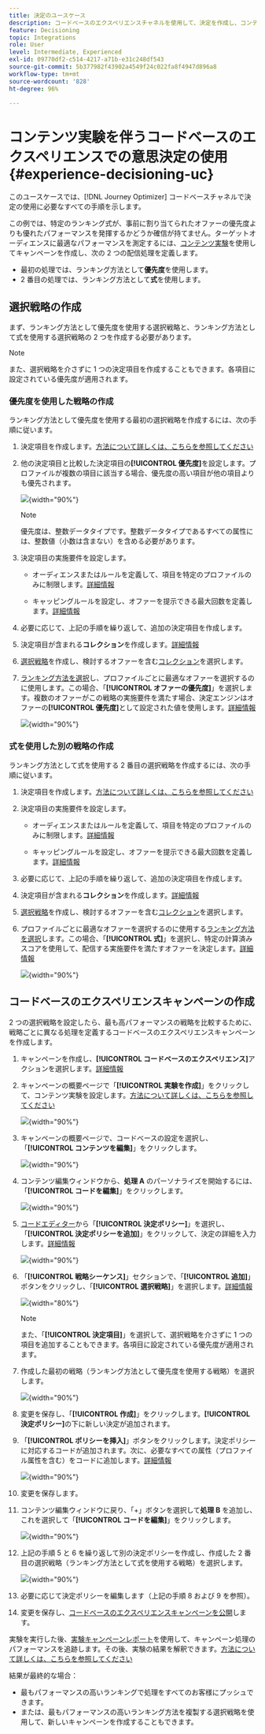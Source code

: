 ```yaml
---
title: 決定のユースケース
description: コードベースのエクスペリエンスチャネルを使用して、決定を作成し、コンテンツ実験で使用する方法を説明します
feature: Decisioning
topic: Integrations
role: User
level: Intermediate, Experienced
exl-id: 09770df2-c514-4217-a71b-e31c248df543
source-git-commit: 5b377982f43902a4549f24c022fa8f4947d896a8
workflow-type: tm+mt
source-wordcount: '828'
ht-degree: 96%

---
```


# コンテンツ実験を伴うコードベースのエクスペリエンスでの意思決定の使用 {#experience-decisioning-uc}

このユースケースでは、[!DNL Journey Optimizer] コードベースチャネルで決定の使用に必要なすべての手順を示します。

この例では、特定のランキング式が、事前に割り当てられたオファーの優先度よりも優れたパフォーマンスを発揮するかどうか確信が持てません。ターゲットオーディエンスに最適なパフォーマンスを測定するには、[コンテンツ実験](../content-management/content-experiment.md)を使用してキャンペーンを作成し、次の 2 つの配信処理を定義します。

* 最初の処理では、ランキング方法として&#x200B;**優先度**&#x200B;を使用します。
* 2 番目の処理では、ランキング方法として&#x200B;**式**&#x200B;を使用します。

## 選択戦略の作成

まず、ランキング方法として優先度を使用する選択戦略と、ランキング方法として式を使用する選択戦略の 2 つを作成する必要があります。

>[!NOTE]
>
>また、選択戦略を介さずに 1 つの決定項目を作成することもできます。各項目に設定されている優先度が適用されます。

### 優先度を使用した戦略の作成

ランキング方法として優先度を使用する最初の選択戦略を作成するには、次の手順に従います。

1. 決定項目を作成します。[方法について詳しくは、こちらを参照してください](items.md)

1. 他の決定項目と比較した決定項目の&#x200B;**[!UICONTROL 優先度]**&#x200B;を設定します。プロファイルが複数の項目に該当する場合、優先度の高い項目が他の項目よりも優先されます。

   ![](assets/exd-uc-item-priority.png){width="90%"}

   >[!NOTE]
   >
   >優先度は、整数データタイプです。整数データタイプであるすべての属性には、整数値（小数は含まない）を含める必要があります。

1. 決定項目の実施要件を設定します。

   * オーディエンスまたはルールを定義して、項目を特定のプロファイルのみに制限します。[詳細情報](items.md#eligibility)

   * キャッピングルールを設定し、オファーを提示できる最大回数を定義します。[詳細情報](items.md#capping)

1. 必要に応じて、上記の手順を繰り返して、追加の決定項目を作成します。

1. 決定項目が含まれる&#x200B;**コレクション**&#x200B;を作成します。[詳細情報](collections.md)

1. [選択戦略](selection-strategies.md#create-selection-strategy)を作成し、検討するオファーを含む[コレクション](collections.md)を選択します。

1. [ランキング方法を選択](#select-ranking-method)し、プロファイルごとに最適なオファーを選択するのに使用します。この場合、「**[!UICONTROL オファーの優先度]**」を選択します。複数のオファーがこの戦略の実施要件を満たす場合、決定エンジンはオファーの&#x200B;**[!UICONTROL 優先度]**&#x200B;として設定された値を使用します。[詳細情報](selection-strategies.md#offer-priority)

   ![](assets/exd-uc-strategy-priority.png){width="90%"}

### 式を使用した別の戦略の作成

ランキング方法として式を使用する 2 番目の選択戦略を作成するには、次の手順に従います。

1. 決定項目を作成します。[方法について詳しくは、こちらを参照してください](items.md)

   <!--Do you need to set the same **[!UICONTROL Priority]** as for the first decision item, or it won't be considered at all?-->

1. 決定項目の実施要件を設定します。

   * オーディエンスまたはルールを定義して、項目を特定のプロファイルのみに制限します。[詳細情報](items.md#eligibility)

   * キャッピングルールを設定し、オファーを提示できる最大回数を定義します。[詳細情報](items.md#capping)

1. 必要に応じて、上記の手順を繰り返して、追加の決定項目を作成します。

1. 決定項目が含まれる&#x200B;**コレクション**&#x200B;を作成します。[詳細情報](collections.md)

1. [選択戦略](selection-strategies.md#create-selection-strategy)を作成し、検討するオファーを含む[コレクション](collections.md)を選択します。

1. プロファイルごとに最適なオファーを選択するのに使用する[ランキング方法を選択](#select-ranking-method)します。この場合、「**[!UICONTROL 式]**」を選択し、特定の計算済みスコアを使用して、配信する実施要件を満たすオファーを決定します。[詳細情報](selection-strategies.md#ranking-formula)

   ![](assets/exd-uc-strategy-formula.png){width="90%"}

## コードベースのエクスペリエンスキャンペーンの作成

<!--To present the best dynamic offer and experience to your visitors on your website or mobile app, add a decision policy to a code-based campaign.

Define two delivery treatments each containing a different decision policy.-->

2 つの選択戦略を設定したら、最も高パフォーマンスの戦略を比較するために、戦略ごとに異なる処理を定義するコードベースのエクスペリエンスキャンペーンを作成します。

1. キャンペーンを作成し、**[!UICONTROL コードベースのエクスペリエンス]**&#x200B;アクションを選択します。[詳細情報](../code-based/create-code-based.md)

1. キャンペーンの概要ページで「**[!UICONTROL 実験を作成]**」をクリックして、コンテンツ実験を設定します。[方法について詳しくは、こちらを参照してください](../content-management/content-experiment.md)

   ![](assets/exd-uc-create-experiment.png){width="90%"}

1. キャンペーンの概要ページで、コードベースの設定を選択し、「**[!UICONTROL コンテンツを編集]**」をクリックします。

   ![](assets/exd-uc-edit-cbe-content.png){width="90%"}

1. コンテンツ編集ウィンドウから、**処理 A** のパーソナライズを開始するには、「**[!UICONTROL コードを編集]**」をクリックします。

   ![](assets/exd-uc-experiment-treatment-a.png){width="90%"}

1. [コードエディター](../code-based/create-code-based.md#edit-code)から「**[!UICONTROL 決定ポリシー]**」を選択し、「**[!UICONTROL 決定ポリシーを追加]**」をクリックして、決定の詳細を入力します。[詳細情報](create-decision.md#add)

   ![](assets/decision-code-based-create.png){width="90%"}

1. 「**[!UICONTROL 戦略シーケンス]**」セクションで、「**[!UICONTROL 追加]**」ボタンをクリックし、「**[!UICONTROL 選択戦略]**」を選択します。[詳細情報](create-decision.md#select)

   ![](assets/decision-code-based-strategy-sequence.png){width="80%"}

   >[!NOTE]
   >
   >また、「**[!UICONTROL 決定項目]**」を選択して、選択戦略を介さずに 1 つの項目を追加することもできます。各項目に設定されている優先度が適用されます。

1. 作成した最初の戦略（ランキング方法として優先度を使用する戦略）を選択します。

   ![](assets/exd-uc-experiment-strategy-priority.png){width="90%"}

1. 変更を保存し、「**[!UICONTROL 作成]**」をクリックします。**[!UICONTROL 決定ポリシー]**&#x200B;の下に新しい決定が追加されます。

1. 「**[!UICONTROL ポリシーを挿入]**」ボタンをクリックします。決定ポリシーに対応するコードが追加されます。次に、必要なすべての属性（プロファイル属性を含む）をコードに追加します。[詳細情報](create-decision.md#use-decision-policy)

   ![](assets/exd-uc-experiment-insert-policy.png){width="90%"}

1. 変更を保存します。

1. コンテンツ編集ウィンドウに戻り、「+」ボタンを選択して&#x200B;**処理 B** を追加し、これを選択して「**[!UICONTROL コードを編集]**」をクリックします。

   ![](assets/exd-uc-experiment-treatment-b.png){width="90%"}

1. 上記の手順 5 と 6 を繰り返して別の決定ポリシーを作成し、作成した 2 番目の選択戦略（ランキング方法として式を使用する戦略）を選択します。<!--Do you need to create exactly the same content to compare only the ranking method?-->

   ![](assets/exd-uc-experiment-strategy-formula.png){width="90%"}

1. 必要に応じて決定ポリシーを編集します（上記の手順 8 および 9 を参照）。

1. 変更を保存し、[コードベースのエクスペリエンスキャンペーンを公開](../code-based/publish-code-based.md)します。

実験を実行した後、[実験キャンペーンレポート](../reports/campaign-global-report-cja-experimentation.md)を使用して、キャンペーン処理のパフォーマンスを追跡します。<!-- and [report on decisioning](cja-reporting.md).-->その後、実験の結果を解釈できます。[方法について詳しくは、こちらを参照してください](../content-management/get-started-experiment.md#interpret-results)

結果が最終的な場合：

* 最もパフォーマンスの高いランキングで処理をすべてのお客様にプッシュできます。
* または、最もパフォーマンスの高いランキング方法を複製する選択戦略を使用して、新しいキャンペーンを作成することもできます。